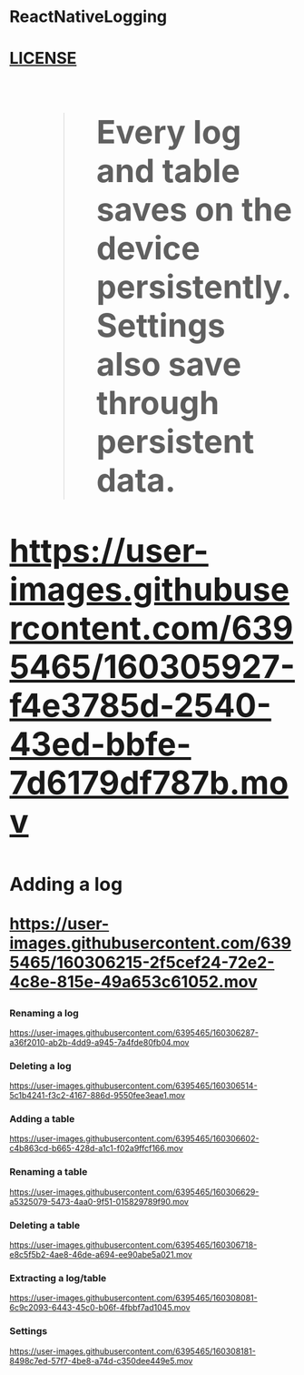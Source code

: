 # ReactNativeLogging

<a href='#'><h1>LICENSE<h1></a>

> Every log and table saves on the device persistently. Settings also save through persistent data.

https://user-images.githubusercontent.com/6395465/160305927-f4e3785d-2540-43ed-bbfe-7d6179df787b.mov

### Adding a log

https://user-images.githubusercontent.com/6395465/160306215-2f5cef24-72e2-4c8e-815e-49a653c61052.mov

### Renaming  a log

https://user-images.githubusercontent.com/6395465/160306287-a36f2010-ab2b-4dd9-a945-7a4fde80fb04.mov

### Deleting a log

https://user-images.githubusercontent.com/6395465/160306514-5c1b4241-f3c2-4167-886d-9550fee3eae1.mov

### Adding a table

https://user-images.githubusercontent.com/6395465/160306602-c4b863cd-b665-428d-a1c1-f02a9ffcf166.mov

### Renaming a table

https://user-images.githubusercontent.com/6395465/160306629-a5325079-5473-4aa0-9f51-015829789f90.mov

### Deleting a table

https://user-images.githubusercontent.com/6395465/160306718-e8c5f5b2-4ae8-46de-a694-ee90abe5a021.mov

### Extracting a log/table

https://user-images.githubusercontent.com/6395465/160308081-6c9c2093-6443-45c0-b06f-4fbbf7ad1045.mov

### Settings

https://user-images.githubusercontent.com/6395465/160308181-8498c7ed-57f7-4be8-a74d-c350dee449e5.mov
